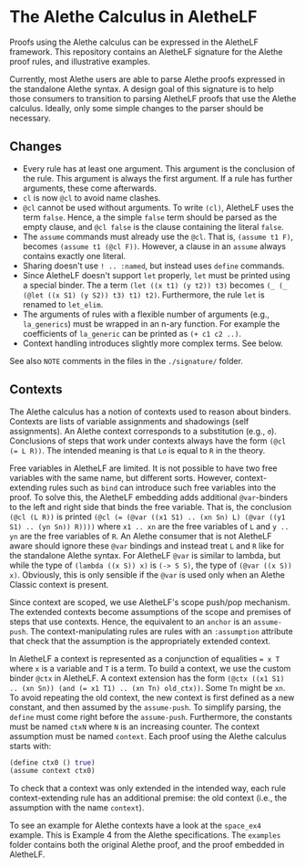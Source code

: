 # The Alethe Calculus in AletheLF

Proofs using the Alethe calculus can be expressed in the AletheLF
framework.  This repository contains an AletheLF signature for the Alethe
proof rules, and illustrative examples.

Currently, most Alethe users are able to parse Alethe proofs expressed
in the standalone Alethe syntax.  A design goal of this signature is to
help those consumers to transition to parsing AletheLF proofs that use
the Alethe calculus.  Ideally, only some simple changes to the parser
should be necessary.

## Changes

* Every rule has at least one argument.  This argument is the conclusion
  of the rule.  This argument is always the first argument. If a rule has
  further arguments, these come afterwards.
* `cl` is now `@cl` to avoid name clashes.
* `@cl` cannot be used without arguments.  To write `(cl)`, AletheLF
  uses the term `false`.  Hence, a the simple `false` term should be parsed
  as the empty clause, and `@cl false` is the clause containing the literal
  `false`.
* The `assume` commands must already use the `@cl`.  That is,
  `(assume t1 F)`, becomes `(assume t1 (@cl F))`.  However, a clause in an
  `assume` always contains exactly one literal.
* Sharing doesn't use `! .. :named`, but instead uses `define` commands.
* Since AletheLF doesn't support `let` properly, `let` must be printed
  using a special binder.  The a term `(let ((x t1) (y t2)) t3)`
  becomes `(_ (_ (@let ((x S1) (y S2)) t3) t1) t2)`.
  Furthermore, the rule `let` is renamed to `let_elim`.
* The arguments of rules with a flexible number of arguments (e.g.,
  `la_generics`) must be wrapped in an n-ary function.  For example the
  coefficients of `la_generic` can be printed as `(+ c1 c2 ..)`.
* Context handling introduces slightly more complex terms.  See below.

See also `NOTE` comments in the files in the `./signature/` folder.

## Contexts

The Alethe calculus has a notion of contexts used to reason about
binders.  Contexts are lists of variable assignments and shadowings
(self assignments).  An Alethe context corresponds to a substitution
(e.g., `σ`).  Conclusions of steps that work under contexts always have
the form `(@cl (= L R))`. The intended meaning is that `Lσ` is equal to
`R` in the theory.

Free variables in AletheLF are limited.  It is not possible to have
two free variables with the same name, but different sorts.  However,
context-extending rules such as `bind` can introduce such free variables
into the proof.  To solve this, the AletheLF embedding adds additional
`@var`-binders to the left and right side that binds the free variable.
That is, the conclusion `(@cl (L R))` is printed
`(@cl (= (@var ((x1 S1) .. (xn Sn) L) (@var ((y1 S1) .. (yn Sn)) R))))`
where `x1 .. xn` are the free variables of `L` and `y .. yn` are the free
variables of `R`.  An Alethe consumer that is not AletheLF aware should
ignore these `@var` bindings and instead treat `L` and `R` like for the
standalone Alethe syntax. For AletheLF `@var` is similar to lambda,
but while the type of `(lambda ((x S)) x)` is `(-> S S)`, the type of
`(@var ((x S)) x)`.  Obviously, this is only sensible if the `@var`
is used only when an Alethe Classic context is present.

Since context are scoped, we use AletheLF's scope push/pop mechanism.
The extended contexts become assumptions of the scope and premises
of steps that use contexts.  Hence, the equivalent to an `anchor`
is an `assume-push`.  The context-manipulating rules are rules with
an `:assumption` attribute that check that the assumption is the
appropriately extended context.

In AletheLF a context is represented as a conjunction of equalities `= x
T` where `x` is a variable and `T` is a term.  To build a context, we use
the custom binder `@ctx` in AletheLF.  A context extension has the form
`(@ctx ((x1 S1) .. (xn Sn)) (and (= x1 T1) .. (xn Tn) old_ctx))`.
Some `Tn` might be `xn`.  To avoid repeating the old context, the new
context is first defined as a new constant, and then assumed by the
`assume-push`.  To simplify parsing, the `define` must come right before
the `assume-push`.  Furthermore, the constants must be named `ctxN` where
`N` is an increasing counter.  The context assumption must be named
`context`.  Each proof using the Alethe calculus starts with:
```clojure
(define ctx0 () true)
(assume context ctx0)
```

To check that a context was only extended in the
intended way, each rule context-extending rule has an additional premise:
the old context (i.e., the assumption with the name `context`).

To see an example for Alethe contexts have a look at the `space_ex4`
example.  This is Example 4 from the Alethe specifications.  The `examples`
folder contains both the original Alethe proof, and the proof embedded in
AletheLF.
